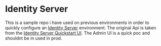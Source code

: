 # Identity Server

This is a sample repo i have used on previous environments in order to quickly configure an [Identity Server](https://github.com/IdentityServer/IdentityServer4) environment. The original Api is taken from the [Identity Server Quickstart UI](https://github.com/IdentityServer/IdentityServer4.Quickstart.UI). The Admin UI is a quick poc and shouldnt be in used in prod.
